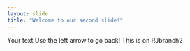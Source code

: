 ```yaml
---
layout: slide
title: "Welcome to our second slide!"
---
```

Your text
Use the left arrow to go back!
This is on RJbranch2
